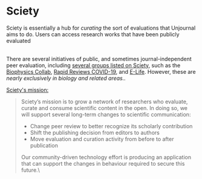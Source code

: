 # Sciety

Sciety is essentially a hub for _curating_ the sort of evaluations that Unjournal aims to do.  Users can access research works that have been publicly evaluated&#x20;

\
There are several initiatives of public, and sometimes journal-independent peer evaluation, including [several groups listed on Sciety](https://sciety.org/groups), such as the [Biophysics Collab](https://sciety.org/groups/biophysics-colab/lists), [Rapid Reviews COVID-19](https://sciety.org/groups/rapid-reviews-covid-19/lists), and [E-Life](https://sciety.org/groups/elife/lists). However, these are _nearly exclusively in biology and related areas.._



[Sciety's mission:](https://sciety.org/about)

> Sciety’s mission is to grow a network of researchers who evaluate, curate and consume scientific content in the open. In doing so, we will support several long-term changes to scientific communication:
>
> * Change peer review to better recognize its scholarly contribution
> * Shift the publishing decision from editors to authors
> * Move evaluation and curation activity from before to after publication
>
> Our community-driven technology effort is producing an application that can support the changes in behaviour required to secure this future.\
>

